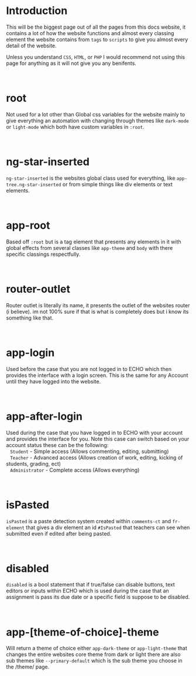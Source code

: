 # Introduction
This will be the biggest page out of all the pages from this docs website, it contains a lot of how the website functions and almost every classing element
the website contains from `tags` to `scripts` to give you almost every detail of the website.

Unless you understand `CSS`, `HTML`, or `PHP` I would recommend not using this page for anything as it will not
give you any benifents.

<br>

# root
Not used for a lot other than Global css variables for the website mainly to give everything an automation with changing through themes like
`dark-mode` or `light-mode` which both have custom variables in `:root`.

<br>

# ng-star-inserted
`ng-star-inserted` is the websites global class used for everything, like `app-tree.ng-star-inserted` or from simple things like
div elements or text elements.

<br>

# app-root
Based off `:root` but is a tag element that presents any elements in it with global effects from several classes like `app-theme`
and `body` with there specific classings respectfully.

<br>

# router-outlet

Router outlet is literally its name, it presents the outlet of the websites router (i believe). im not 100% sure if that is what is completely does
but i know its something like that.

<br>

# app-login
Used before the case that you are not logged in to ECHO which then provides the interface with a login screen. This is the same for any Account until they
have logged into the website.

<br>

# app-after-login
Used during the case that you have logged in to ECHO with your account and provides the interface for you. Note this case can switch based on your account status
these can be the following: <br>
&ensp; `Student` - Simple access (Allows commenting, editing, submitting) <br>
&ensp; `Teacher` - Advanced access (Allows creation of work, editing, kicking of students, grading, ect) <br>
&ensp; `Administrator` - Complete access (Allows everything)

<br>

# isPasted
`isPasted` is a paste detection system created within `comments-ct` and `fr-element` that gives a div element an id
`#IsPasted` that teachers can see when submitted even if edited after being pasted.

<br>

# disabled
`disabled` is a bool statement that if true/false can disable buttons, text editors or inputs within ECHO which is used
during the case that an assignment is pass its due date or a specific field is suppose to be disabled.

<br>

# app-[theme-of-choice]-theme
Will return a theme of choice either `app-dark-theme` or `app-light-theme` that changes the entire websites core theme from dark or light
there are also sub themes like `--primary-default` which is the sub theme you choose in the /theme/ page.
